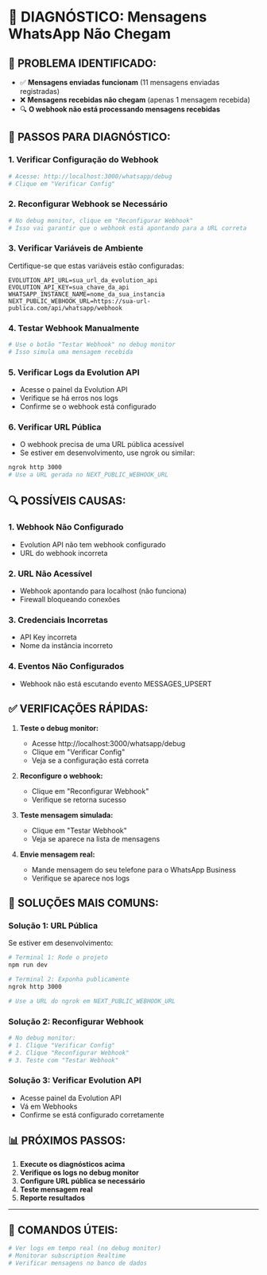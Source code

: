 # 🔧 DIAGNÓSTICO: Mensagens WhatsApp Não Chegam

## 🎯 PROBLEMA IDENTIFICADO:
- ✅ **Mensagens enviadas funcionam** (11 mensagens enviadas registradas)
- ❌ **Mensagens recebidas não chegam** (apenas 1 mensagem recebida)
- 🔍 **O webhook não está processando mensagens recebidas**

## 📝 PASSOS PARA DIAGNÓSTICO:

### 1. **Verificar Configuração do Webhook**
```bash
# Acesse: http://localhost:3000/whatsapp/debug
# Clique em "Verificar Config"
```

### 2. **Reconfigurar Webhook se Necessário**
```bash
# No debug monitor, clique em "Reconfigurar Webhook"
# Isso vai garantir que o webhook está apontando para a URL correta
```

### 3. **Verificar Variáveis de Ambiente**
Certifique-se que estas variáveis estão configuradas:
```env
EVOLUTION_API_URL=sua_url_da_evolution_api
EVOLUTION_API_KEY=sua_chave_da_api
WHATSAPP_INSTANCE_NAME=nome_da_sua_instancia
NEXT_PUBLIC_WEBHOOK_URL=https://sua-url-publica.com/api/whatsapp/webhook
```

### 4. **Testar Webhook Manualmente**
```bash
# Use o botão "Testar Webhook" no debug monitor
# Isso simula uma mensagem recebida
```

### 5. **Verificar Logs da Evolution API**
- Acesse o painel da Evolution API
- Verifique se há erros nos logs
- Confirme se o webhook está configurado

### 6. **Verificar URL Pública**
- O webhook precisa de uma URL pública acessível
- Se estiver em desenvolvimento, use ngrok ou similar:
```bash
ngrok http 3000
# Use a URL gerada no NEXT_PUBLIC_WEBHOOK_URL
```

## 🔍 POSSÍVEIS CAUSAS:

### 1. **Webhook Não Configurado**
- Evolution API não tem webhook configurado
- URL do webhook incorreta

### 2. **URL Não Acessível**
- Webhook apontando para localhost (não funciona)
- Firewall bloqueando conexões

### 3. **Credenciais Incorretas**
- API Key incorreta
- Nome da instância incorreto

### 4. **Eventos Não Configurados**
- Webhook não está escutando evento MESSAGES_UPSERT

## ✅ VERIFICAÇÕES RÁPIDAS:

1. **Teste o debug monitor:**
   - Acesse http://localhost:3000/whatsapp/debug
   - Clique em "Verificar Config"
   - Veja se a configuração está correta

2. **Reconfigure o webhook:**
   - Clique em "Reconfigurar Webhook"
   - Verifique se retorna sucesso

3. **Teste mensagem simulada:**
   - Clique em "Testar Webhook"
   - Veja se aparece na lista de mensagens

4. **Envie mensagem real:**
   - Mande mensagem do seu telefone para o WhatsApp Business
   - Verifique se aparece nos logs

## 🚨 SOLUÇÕES MAIS COMUNS:

### **Solução 1: URL Pública**
Se estiver em desenvolvimento:
```bash
# Terminal 1: Rode o projeto
npm run dev

# Terminal 2: Exponha publicamente
ngrok http 3000

# Use a URL do ngrok em NEXT_PUBLIC_WEBHOOK_URL
```

### **Solução 2: Reconfigurar Webhook**
```bash
# No debug monitor:
# 1. Clique "Verificar Config"
# 2. Clique "Reconfigurar Webhook"
# 3. Teste com "Testar Webhook"
```

### **Solução 3: Verificar Evolution API**
- Acesse painel da Evolution API
- Vá em Webhooks
- Confirme se está configurado corretamente

## 📊 PRÓXIMOS PASSOS:

1. **Execute os diagnósticos acima**
2. **Verifique os logs no debug monitor**
3. **Configure URL pública se necessário**
4. **Teste mensagem real**
5. **Reporte resultados**

---

## 🔧 COMANDOS ÚTEIS:

```bash
# Ver logs em tempo real (no debug monitor)
# Monitorar subscription Realtime
# Verificar mensagens no banco de dados
```
